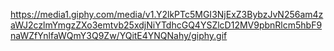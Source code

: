 https://media1.giphy.com/media/v1.Y2lkPTc5MGI3NjExZ3BybzJvN256am4zaWJ2czlmYmgzZXo3emtvb25xdjNiYTdhcGQ4YSZlcD12MV9pbnRlcm5hbF9naWZfYnlfaWQmY3Q9Zw/YQitE4YNQNahy/giphy.gif
